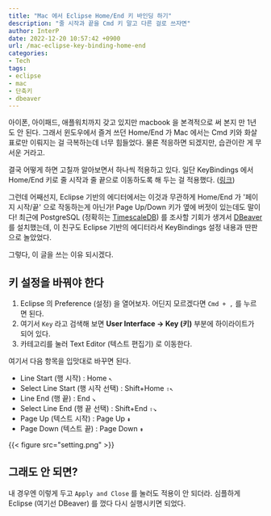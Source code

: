 ```yaml
---
title: "Mac 에서 Eclipse Home/End 키 바인딩 하기"
description: "줄 시작과 끝을 Cmd 키 말고 다른 걸로 쓰자면"
author: InterP
date: 2022-12-20 10:57:42 +0900
url: /mac-eclipse-key-binding-home-end
categories:
- Tech
tags:
- eclipse
- mac
- 단축키
- dbeaver
---
```


아이폰, 아이패드, 애플워치까지 갖고 있지만 macbook 을 본격적으로 써 본지 만 1년도 안 된다. 그래서 윈도우에서 즐겨 쓰던 Home/End 가 Mac 에서는 Cmd 키와 화살표로만 이뤄지는 걸 극복하는데 너무 힘들었다. 물론 적응하면 되겠지만, 습관이란 게 무서운 거라고. 

결국 어떻게 하면 고칠까 알아보면서 하나씩 적용하고 있다. 일단 KeyBindings 에서 Home/End 키로 줄 시작과 줄 끝으로 이동하도록 해 두는 걸 적용했다. ([링크](https://apple.stackexchange.com/questions/16135/remap-home-and-end-to-beginning-and-end-of-line))

그런데 어째선지, Eclipse 기반의 에디터에서는 이것과 무관하게 Home/End 가 '페이지 시작/끝' 으로 작동하는게 아닌가! Page Up/Down 키가 옆에 버젓이 있는데도 말이다! 최근에 PostgreSQL (정확히는 [TimescaleDB](https://docs.timescale.com/)) 를 조사할 기회가 생겨서 [DBeaver](https://dbeaver.io/) 를 설치했는데, 이 친구도 Eclipse 기반의 에디터라서 KeyBindings 설정 내용과 딴판으로 놀았었다. 

그렇다, 이 글을 쓰는 이유 되시겠다.

## 키 설정을 바꿔야 한다
1. Eclipse 의 Preference (설정) 을 열어보자. 어딘지 모르겠다면 `Cmd + ,` 를 누르면 된다. 
2. 여기서 `Key` 라고 검색해 보면 **User Interface -> Key (키)** 부분에 하이라이트가 되어 있다.
3. 카테고리를 눌러 Text Editor (텍스트 편집기) 로 이동한다. 

여기서 다음 항목을 입맛대로 바꾸면 된다.
* Line Start (행 시작) : Home `↖`
* Select Line Start (행 시작 선택) : Shift+Home `⇧↖`
* Line End (행 끝) : End `↘`
* Select Line End (행 끝 선택) : Shift+End `⇧↘`
* Page Up (텍스트 시작) : Page Up `⇞`
* Page Down (텍스트 끝) : Page Down `⇟`

{{< figure src="setting.png" >}}

## 그래도 안 되면?
내 경우엔 이렇게 두고 `Apply and Close` 를 눌러도 적용이 안 되더라. 심플하게 Eclipse (여기선 DBeaver) 를 껐다 다시 실행시키면 되었다.